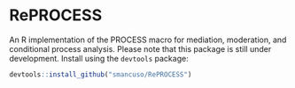 # RePROCESS
An R implementation of the PROCESS macro for mediation, moderation, and conditional process analysis.
Please note that this package is still under development. Install using the ```devtools``` package:
```r
devtools::install_github("smancuso/RePROCESS")
```
